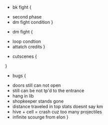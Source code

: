 * bk fight {
 + second phase
 + dm fight condition
}

* dm fight {
 + loop condtion
 + attatch credits
}

* cutscenes {
 
}

* bugs {
 + doors still can not open
 + still can be not tp'd to the entrance
 + hang in lib
 + shopkeeper stands gone
 + distance traveled in top stats doesnt say km
 + hive + cell = crash cuz too many projectiles
 + infinite scourge from elon
}
